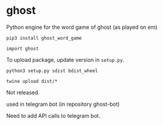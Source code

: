 # ghost
Python engine for the word game of ghost (as played on em)

`pip3 install ghost_word_game`

`import ghost`

To upload package, update version in `setup.py`.

`python3 setup.py sdist bdist_wheel`

`twine upload dist/*`
 
Not released.

used in telegram bot (in repository ghost-bot)

Need to add API calls to telegram bot.
